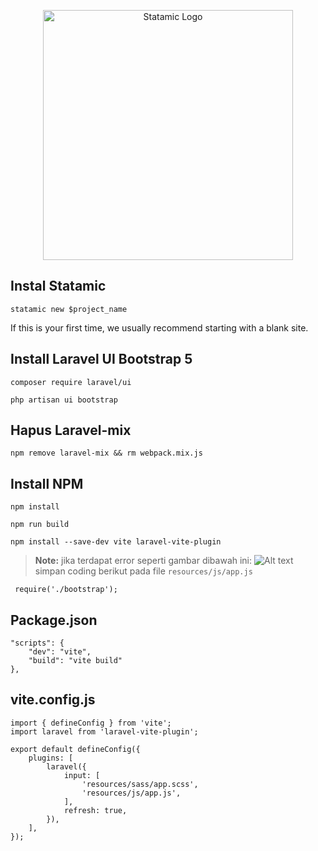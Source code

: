 <p align="center"><img src="https://statamic.com/assets/branding/Statamic-Logo+Wordmark-Rad.svg" width="400" alt="Statamic Logo" /></p>

## Instal Statamic

```
statamic new $project_name

```
If this is your first time, we usually recommend starting with a blank site.


## Install Laravel UI Bootstrap 5

```
composer require laravel/ui
```
```
php artisan ui bootstrap
```

## Hapus Laravel-mix
``` npm remove laravel-mix && rm webpack.mix.js ```

## Install NPM
```
npm install
```
```
npm run build
```
```
npm install --save-dev vite laravel-vite-plugin
```


> **Note:** jika terdapat error seperti gambar dibawah ini: 
 ![Alt text](Error.png)
> simpan coding berikut pada file `resources/js/app.js`
 ```
  require('./bootstrap'); 
```

## Package.json
```
"scripts": {
    "dev": "vite",
    "build": "vite build"
},
```


## vite.config.js
```
import { defineConfig } from 'vite';
import laravel from 'laravel-vite-plugin';

export default defineConfig({
    plugins: [
        laravel({
            input: [
                'resources/sass/app.scss',
                'resources/js/app.js',
            ],
            refresh: true,
        }),
    ],
});

```
